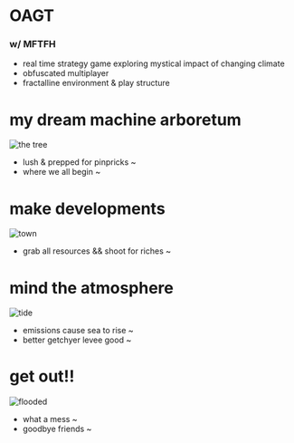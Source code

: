 # OAGT
### w/ MFTFH
* real time strategy game exploring mystical impact of changing climate
* obfuscated multiplayer
* fractalline environment & play structure

# my dream machine arboretum
![the tree](https://raw.githubusercontent.com/jayvachon/DNA/master/fuckuppics/phase1/hello-earth.png)
* lush & prepped for pinpricks ~
* where we all begin ~

# make developments
![town](https://raw.githubusercontent.com/jayvachon/DNA/master/fuckuppics/phase1/my-lil-town.png)
* grab all resources && shoot for riches ~

# mind the atmosphere
![tide](https://raw.githubusercontent.com/jayvachon/DNA/master/fuckuppics/phase1/400ppm.png)
* emissions cause sea to rise ~
* better getchyer levee good ~

# get out!!
![flooded](https://raw.githubusercontent.com/jayvachon/DNA/master/fuckuppics/phase1/katrina.png)
* what a mess ~
* goodbye friends ~